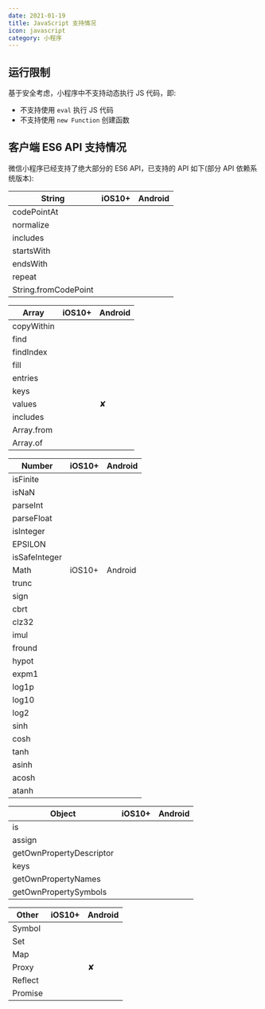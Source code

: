 ```yaml
---
date: 2021-01-19
title: JavaScript 支持情况
icon: javascript
category: 小程序
---
```


## 运行限制

基于安全考虑，小程序中不支持动态执行 JS 代码，即:

- 不支持使用 `eval` 执行 JS 代码
- 不支持使用 `new Function` 创建函数

## 客户端 ES6 API 支持情况

微信小程序已经支持了绝大部分的 ES6 API，已支持的 API 如下(部分 API 依赖系统版本):

| String               | iOS10+ | Android |
| -------------------- | ------ | ------- |
| codePointAt          |        |         |
| normalize            |        |         |
| includes             |        |         |
| startsWith           |        |         |
| endsWith             |        |         |
| repeat               |        |         |
| String.fromCodePoint |        |         |

| Array      | iOS10+ | Android |
| ---------- | ------ | ------- |
| copyWithin |        |         |
| find       |        |         |
| findIndex  |        |         |
| fill       |        |         |
| entries    |        |         |
| keys       |        |         |
| values     |        | ✘       |
| includes   |        |         |
| Array.from |        |         |
| Array.of   |        |         |

| Number        | iOS10+ | Android |
| ------------- | ------ | ------- |
| isFinite      |        |         |
| isNaN         |        |         |
| parseInt      |        |         |
| parseFloat    |        |         |
| isInteger     |        |         |
| EPSILON       |        |         |
| isSafeInteger |        |         |
| Math          | iOS10+ | Android |
| trunc         |        |         |
| sign          |        |         |
| cbrt          |        |         |
| clz32         |        |         |
| imul          |        |         |
| fround        |        |         |
| hypot         |        |         |
| expm1         |        |         |
| log1p         |        |         |
| log10         |        |         |
| log2          |        |         |
| sinh          |        |         |
| cosh          |        |         |
| tanh          |        |         |
| asinh         |        |         |
| acosh         |        |         |
| atanh         |        |         |

| Object                   | iOS10+ | Android |
| ------------------------ | ------ | ------- |
| is                       |        |         |
| assign                   |        |         |
| getOwnPropertyDescriptor |        |         |
| keys                     |        |         |
| getOwnPropertyNames      |        |         |
| getOwnPropertySymbols    |        |         |

| Other   | iOS10+ | Android |
| ------- | ------ | ------- |
| Symbol  |        |         |
| Set     |        |         |
| Map     |        |         |
| Proxy   |        | ✘       |
| Reflect |        |         |
| Promise |        |         |
